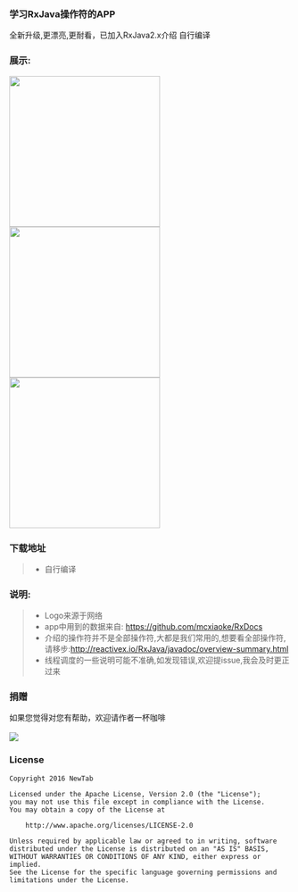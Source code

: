 
### 学习RxJava操作符的APP
全新升级,更漂亮,更耐看，已加入RxJava2.x介绍 自行编译

### 展示:
<img src="https://raw.githubusercontent.com/jiang111/RxJavaApp/master/app/art/1.png" width=270  alt="" />
<img src="https://raw.githubusercontent.com/jiang111/RxJavaApp/master/app/art/2.png" width=270  alt="" />
<img src="https://raw.githubusercontent.com/jiang111/RxJavaApp/master/app/art/3.png" width=270  alt="" />

### 下载地址
>* 自行编译
### 说明:
>* Logo来源于网络
>* app中用到的数据来自: https://github.com/mcxiaoke/RxDocs
>* 介绍的操作符并不是全部操作符,大都是我们常用的,想要看全部操作符,请移步:http://reactivex.io/RxJava/javadoc/overview-summary.html
>* 线程调度的一些说明可能不准确,如发现错误,欢迎提issue,我会及时更正过来

### 捐赠
如果您觉得对您有帮助，欢迎请作者一杯咖啡 <br /><br />
![](https://raw.githubusercontent.com/jiang111/RxJavaApp/master/qrcode/wechat_alipay.png)


### License

    Copyright 2016 NewTab

    Licensed under the Apache License, Version 2.0 (the "License");
    you may not use this file except in compliance with the License.
    You may obtain a copy of the License at

        http://www.apache.org/licenses/LICENSE-2.0

    Unless required by applicable law or agreed to in writing, software
    distributed under the License is distributed on an "AS IS" BASIS,
    WITHOUT WARRANTIES OR CONDITIONS OF ANY KIND, either express or implied.
    See the License for the specific language governing permissions and
    limitations under the License.
